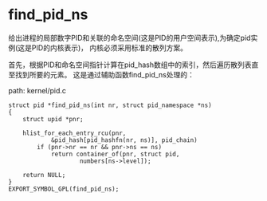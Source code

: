 find_pid_ns
========================================

给出进程的局部数字PID和关联的命名空间(这是PID的用户空间表示),为确定pid实例(这是PID的内核表示)，
内核必须采用标准的散列方案。

首先，根据PID和命名空间指针计算在pid_hash数组中的索引，然后遍历散列表直至找到所要的元素。
这是通过辅助函数find_pid_ns处理的：

path: kernel/pid.c
```
struct pid *find_pid_ns(int nr, struct pid_namespace *ns)
{
    struct upid *pnr;

    hlist_for_each_entry_rcu(pnr,
            &pid_hash[pid_hashfn(nr, ns)], pid_chain)
        if (pnr->nr == nr && pnr->ns == ns)
            return container_of(pnr, struct pid,
                    numbers[ns->level]);

    return NULL;
}
EXPORT_SYMBOL_GPL(find_pid_ns);
```